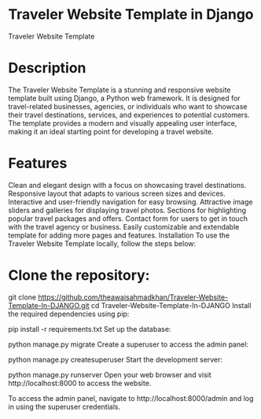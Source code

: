 # Traveler Website Template in Django
Traveler Website Template

# Description
The Traveler Website Template is a stunning and responsive website template built using Django, a Python web framework. It is designed for travel-related businesses, agencies, or individuals who want to showcase their travel destinations, services, and experiences to potential customers. The template provides a modern and visually appealing user interface, making it an ideal starting point for developing a travel website.

# Features
Clean and elegant design with a focus on showcasing travel destinations.
Responsive layout that adapts to various screen sizes and devices.
Interactive and user-friendly navigation for easy browsing.
Attractive image sliders and galleries for displaying travel photos.
Sections for highlighting popular travel packages and offers.
Contact form for users to get in touch with the travel agency or business.
Easily customizable and extendable template for adding more pages and features.
Installation
To use the Traveler Website Template locally, follow the steps below:

# Clone the repository:

git clone https://github.com/theawaisahmadkhan/Traveler-Website-Template-In-DJANGO.git
cd Traveler-Website-Template-In-DJANGO
Install the required dependencies using pip:

pip install -r requirements.txt
Set up the database:

python manage.py migrate
Create a superuser to access the admin panel:

python manage.py createsuperuser
Start the development server:

python manage.py runserver
Open your web browser and visit http://localhost:8000 to access the website.

To access the admin panel, navigate to http://localhost:8000/admin and log in using the superuser credentials.
